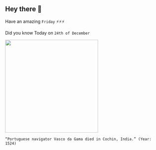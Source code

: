 ## Hey there 👋
Have an amazing `Friday` ⚡⚡⚡

Did you know Today on `24th of December`
 
 [<img src="https://upload.wikimedia.org/wikipedia/commons/c/c3/Sines06_edit1.jpg" width="300" />](https://en.wikipedia.org/wiki/Vasco_da_Gama) 
 ```
“Portuguese navigator Vasco da Gama died in Cochin, India.” (Year: 1524)
```
